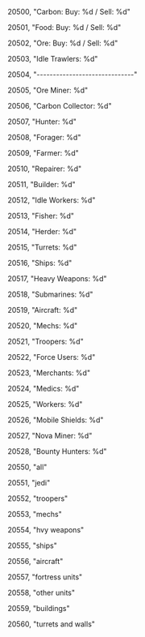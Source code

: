 ﻿20500, "Carbon: Buy: %d  /  Sell: %d"

20501, "Food: Buy: %d  /  Sell: %d"

20502, "Ore: Buy: %d  /  Sell: %d"

20503, "Idle Trawlers: %d"

20504, "------------------------------"

20505, "Ore Miner: %d"

20506, "Carbon Collector: %d"

20507, "Hunter: %d"

20508, "Forager: %d"

20509, "Farmer: %d"

20510, "Repairer: %d"

20511, "Builder: %d"

20512, "Idle Workers: %d"

20513, "Fisher: %d"

20514, "Herder: %d"

20515, "Turrets: %d"

20516, "Ships: %d"

20517, "Heavy Weapons: %d"

20518, "Submarines: %d"

20519, "Aircraft: %d"

20520, "Mechs: %d"

20521, "Troopers: %d"

20522, "Force Users: %d"

20523, "Merchants: %d"

20524, "Medics: %d"

20525, "Workers: %d"

20526, "Mobile Shields: %d"

20527, "Nova Miner: %d"

20528, "Bounty Hunters: %d"

20550, "all"

20551, "jedi"

20552, "troopers"

20553, "mechs"

20554, "hvy weapons"

20555, "ships"

20556, "aircraft"

20557, "fortress units"

20558, "other units"

20559, "buildings"

20560, "turrets and walls"


